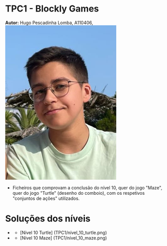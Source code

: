 # TPC1 - Blockly Games
**Autor:** Hugo Pescadinha Lomba, A110406, ![Minha foto](Tpc1/Imagens/minha_foto.jpg) 
- Ficheiros que comprovam a conclusão do nível 10, quer do jogo "Maze", quer do jogo "Turtle" (desenho do comboio), com os respetivos "conjuntos de ações" utilizados.

# Soluções dos níveis
- * [Nível 10 Turtle] (TPC1/nível_10_turtle.png)
- * [Nível 10 Maze] (TPC1/nível_10_maze.png)
